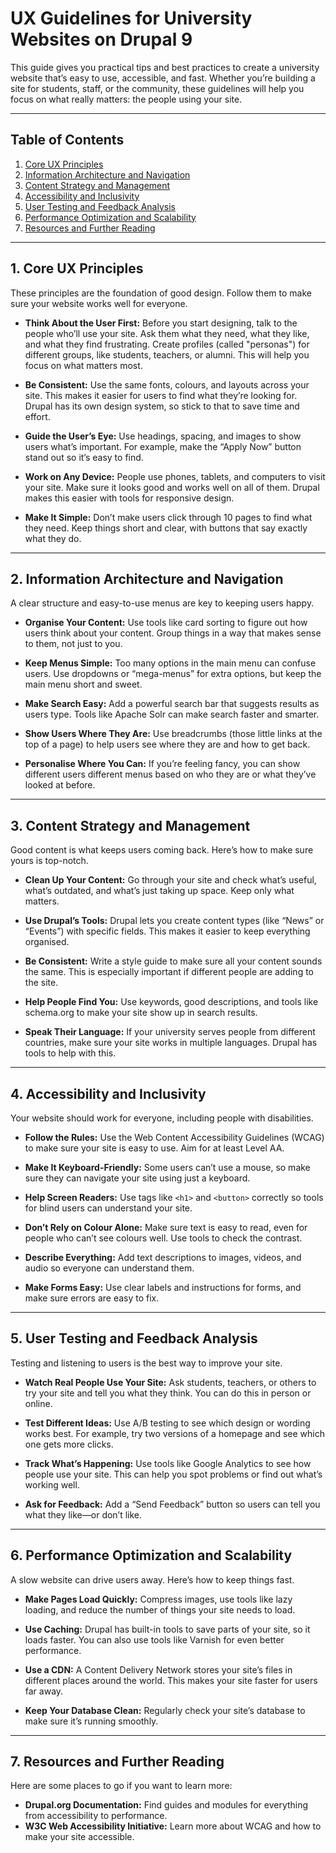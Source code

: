 
# UX Guidelines for University Websites on Drupal 9

This guide gives you practical tips and best practices to create a university website that’s easy to use, accessible, and fast. Whether you’re building a site for students, staff, or the community, these guidelines will help you focus on what really matters: the people using your site.

---

## Table of Contents

1. [Core UX Principles](#core-ux-principles)
2. [Information Architecture and Navigation](#information-architecture-and-navigation)
3. [Content Strategy and Management](#content-strategy-and-management)
4. [Accessibility and Inclusivity](#accessibility-and-inclusivity)
5. [User Testing and Feedback Analysis](#user-testing-and-feedback-analysis)
6. [Performance Optimization and Scalability](#performance-optimization-and-scalability)
7. [Resources and Further Reading](#resources-and-further-reading)

---

## 1. Core UX Principles

These principles are the foundation of good design. Follow them to make sure your website works well for everyone.

- **Think About the User First:** Before you start designing, talk to the people who’ll use your site. Ask them what they need, what they like, and what they find frustrating. Create profiles (called "personas") for different groups, like students, teachers, or alumni. This will help you focus on what matters most.

- **Be Consistent:** Use the same fonts, colours, and layouts across your site. This makes it easier for users to find what they’re looking for. Drupal has its own design system, so stick to that to save time and effort.

- **Guide the User’s Eye:** Use headings, spacing, and images to show users what’s important. For example, make the “Apply Now” button stand out so it’s easy to find.

- **Work on Any Device:** People use phones, tablets, and computers to visit your site. Make sure it looks good and works well on all of them. Drupal makes this easier with tools for responsive design.

- **Make It Simple:** Don’t make users click through 10 pages to find what they need. Keep things short and clear, with buttons that say exactly what they do.

---

## 2. Information Architecture and Navigation

A clear structure and easy-to-use menus are key to keeping users happy.

- **Organise Your Content:** Use tools like card sorting to figure out how users think about your content. Group things in a way that makes sense to them, not just to you.

- **Keep Menus Simple:** Too many options in the main menu can confuse users. Use dropdowns or “mega-menus” for extra options, but keep the main menu short and sweet.

- **Make Search Easy:** Add a powerful search bar that suggests results as users type. Tools like Apache Solr can make search faster and smarter.

- **Show Users Where They Are:** Use breadcrumbs (those little links at the top of a page) to help users see where they are and how to get back.

- **Personalise Where You Can:** If you’re feeling fancy, you can show different users different menus based on who they are or what they’ve looked at before.

---

## 3. Content Strategy and Management

Good content is what keeps users coming back. Here’s how to make sure yours is top-notch.

- **Clean Up Your Content:** Go through your site and check what’s useful, what’s outdated, and what’s just taking up space. Keep only what matters.

- **Use Drupal’s Tools:** Drupal lets you create content types (like “News” or “Events”) with specific fields. This makes it easier to keep everything organised.

- **Be Consistent:** Write a style guide to make sure all your content sounds the same. This is especially important if different people are adding to the site.

- **Help People Find You:** Use keywords, good descriptions, and tools like schema.org to make your site show up in search results.

- **Speak Their Language:** If your university serves people from different countries, make sure your site works in multiple languages. Drupal has tools to help with this.

---

## 4. Accessibility and Inclusivity

Your website should work for everyone, including people with disabilities.

- **Follow the Rules:** Use the Web Content Accessibility Guidelines (WCAG) to make sure your site is easy to use. Aim for at least Level AA.

- **Make It Keyboard-Friendly:** Some users can’t use a mouse, so make sure they can navigate your site using just a keyboard.

- **Help Screen Readers:** Use tags like `<h1>` and `<button>` correctly so tools for blind users can understand your site.

- **Don’t Rely on Colour Alone:** Make sure text is easy to read, even for people who can’t see colours well. Use tools to check the contrast.

- **Describe Everything:** Add text descriptions to images, videos, and audio so everyone can understand them.

- **Make Forms Easy:** Use clear labels and instructions for forms, and make sure errors are easy to fix.

---

## 5. User Testing and Feedback Analysis

Testing and listening to users is the best way to improve your site.

- **Watch Real People Use Your Site:** Ask students, teachers, or others to try your site and tell you what they think. You can do this in person or online.

- **Test Different Ideas:** Use A/B testing to see which design or wording works best. For example, try two versions of a homepage and see which one gets more clicks.

- **Track What’s Happening:** Use tools like Google Analytics to see how people use your site. This can help you spot problems or find out what’s working well.

- **Ask for Feedback:** Add a “Send Feedback” button so users can tell you what they like—or don’t like.

---

## 6. Performance Optimization and Scalability

A slow website can drive users away. Here’s how to keep things fast.

- **Make Pages Load Quickly:** Compress images, use tools like lazy loading, and reduce the number of things your site needs to load.

- **Use Caching:** Drupal has built-in tools to save parts of your site, so it loads faster. You can also use tools like Varnish for even better performance.

- **Use a CDN:** A Content Delivery Network stores your site’s files in different places around the world. This makes your site faster for users far away.

- **Keep Your Database Clean:** Regularly check your site’s database to make sure it’s running smoothly.

---

## 7. Resources and Further Reading

Here are some places to go if you want to learn more:

- **Drupal.org Documentation:** Find guides and modules for everything from accessibility to performance.
- **W3C Web Accessibility Initiative:** Learn more about WCAG and how to make your site accessible.

